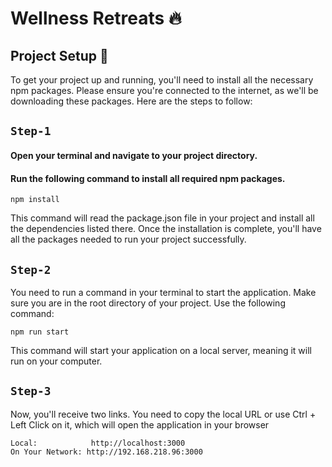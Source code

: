 # Wellness Retreats 🔥

## Project Setup 🎉

To get your project up and running, you'll need to install all the necessary npm packages. Please ensure you're connected to the internet, as we'll be downloading these packages. Here are the steps to follow:

## `Step-1`

#### Open your terminal and navigate to your project directory.

#### Run the following command to install all required npm packages.

```
npm install
```

This command will read the package.json file in your project and install all the dependencies listed there. Once the installation is complete, you'll have all the packages needed to run your project successfully.

## `Step-2`

You need to run a command in your terminal to start the application. Make sure you are in the root directory of your project. Use the following command:

```
npm run start
```

This command will start your application on a local server, meaning it will run on your computer.

## `Step-3`

Now, you'll receive two links. You need to copy the local URL or use Ctrl + Left Click on it, which will open the application in your browser

```
Local:            http://localhost:3000
On Your Network: http://192.168.218.96:3000
```
